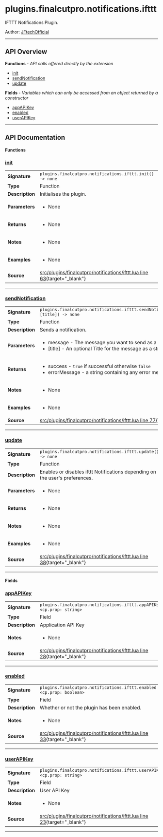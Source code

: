 # plugins.finalcutpro.notifications.ifttt

IFTTT Notifications Plugin.

Author: [JFtechOfficial](https://github.com/JFtechOfficial)

---

## API Overview
**Functions** - _API calls offered directly by the extension_
 * [init](#init)
 * [sendNotification](#sendnotification)
 * [update](#update)

**Fields** - _Variables which can only be accessed from an object returned by a constructor_
 * [appAPIKey](#appapikey)
 * [enabled](#enabled)
 * [userAPIKey](#userapikey)


---

## API Documentation

#### Functions


### [init](#init)

|                                             |                                                                                     |
| --------------------------------------------|-------------------------------------------------------------------------------------|
| **Signature**                               | `plugins.finalcutpro.notifications.ifttt.init() -> none`                                                                    |
| **Type**                                    | Function                                                                     |
| **Description**                             | Initialises the plugin.                                                                     |
| **Parameters**                              | <ul><li>None</li></ul> |
| **Returns**                                 | <ul><li>None</li></ul>          |
| **Notes**                                   | <ul><li>None</li></ul> |
| **Examples**                                | <ul><li>None</li></ul> |
| **Source**                                  | [src/plugins/finalcutpro/notifications/ifttt.lua line 63](https://github.com/CommandPost/CommandPost/blob/develop/src/plugins/finalcutpro/notifications/ifttt.lua#L63){target="_blank"} |

---


### [sendNotification](#sendnotification)

|                                             |                                                                                     |
| --------------------------------------------|-------------------------------------------------------------------------------------|
| **Signature**                               | `plugins.finalcutpro.notifications.ifttt.sendNotification(message, [title]) -> none`                                                                    |
| **Type**                                    | Function                                                                     |
| **Description**                             | Sends a notification.                                                                     |
| **Parameters**                              | <ul><li>message - The message you want to send as a string.</li><li>[title] - An optional Title for the message as a string.</li></ul> |
| **Returns**                                 | <ul><li>success - `true` if successful otherwise `false`</li><li>errorMessage - a string containing any error messages</li></ul>          |
| **Notes**                                   | <ul><li>None</li></ul> |
| **Examples**                                | <ul><li>None</li></ul> |
| **Source**                                  | [src/plugins/finalcutpro/notifications/ifttt.lua line 77](https://github.com/CommandPost/CommandPost/blob/develop/src/plugins/finalcutpro/notifications/ifttt.lua#L77){target="_blank"} |

---


### [update](#update)

|                                             |                                                                                     |
| --------------------------------------------|-------------------------------------------------------------------------------------|
| **Signature**                               | `plugins.finalcutpro.notifications.ifttt.update() -> none`                                                                    |
| **Type**                                    | Function                                                                     |
| **Description**                             | Enables or disables ifttt Notifications depending on the user's preferences.                                                                     |
| **Parameters**                              | <ul><li>None</li></ul> |
| **Returns**                                 | <ul><li>None</li></ul>          |
| **Notes**                                   | <ul><li>None</li></ul> |
| **Examples**                                | <ul><li>None</li></ul> |
| **Source**                                  | [src/plugins/finalcutpro/notifications/ifttt.lua line 38](https://github.com/CommandPost/CommandPost/blob/develop/src/plugins/finalcutpro/notifications/ifttt.lua#L38){target="_blank"} |

---

#### Fields


### [appAPIKey](#appapikey)

|                                             |                                                                                     |
| --------------------------------------------|-------------------------------------------------------------------------------------|
| **Signature**                               | `plugins.finalcutpro.notifications.ifttt.appAPIKey <cp.prop: string>`                                                                    |
| **Type**                                    | Field                                                                     |
| **Description**                             | Application API Key                                                                     |
| **Notes**                                   | <ul><li>None</li></ul> |
| **Source**                                  | [src/plugins/finalcutpro/notifications/ifttt.lua line 28](https://github.com/CommandPost/CommandPost/blob/develop/src/plugins/finalcutpro/notifications/ifttt.lua#L28){target="_blank"} |

---


### [enabled](#enabled)

|                                             |                                                                                     |
| --------------------------------------------|-------------------------------------------------------------------------------------|
| **Signature**                               | `plugins.finalcutpro.notifications.ifttt.enabled <cp.prop: boolean>`                                                                    |
| **Type**                                    | Field                                                                     |
| **Description**                             | Whether or not the plugin has been enabled.                                                                     |
| **Notes**                                   | <ul><li>None</li></ul> |
| **Source**                                  | [src/plugins/finalcutpro/notifications/ifttt.lua line 33](https://github.com/CommandPost/CommandPost/blob/develop/src/plugins/finalcutpro/notifications/ifttt.lua#L33){target="_blank"} |

---


### [userAPIKey](#userapikey)

|                                             |                                                                                     |
| --------------------------------------------|-------------------------------------------------------------------------------------|
| **Signature**                               | `plugins.finalcutpro.notifications.ifttt.userAPIKey <cp.prop: string>`                                                                    |
| **Type**                                    | Field                                                                     |
| **Description**                             | User API Key                                                                     |
| **Notes**                                   | <ul><li>None</li></ul> |
| **Source**                                  | [src/plugins/finalcutpro/notifications/ifttt.lua line 23](https://github.com/CommandPost/CommandPost/blob/develop/src/plugins/finalcutpro/notifications/ifttt.lua#L23){target="_blank"} |

---

